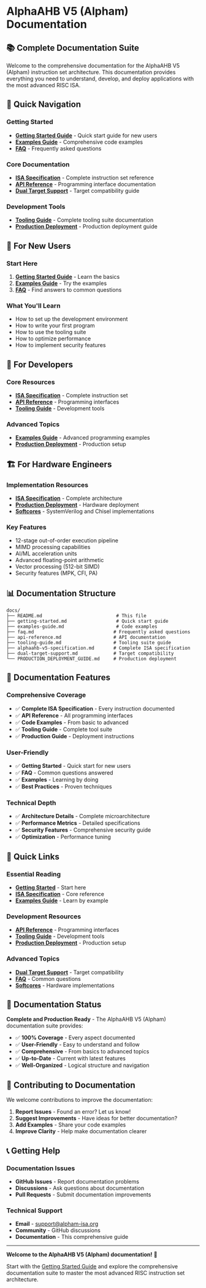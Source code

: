 # AlphaAHB V5 (Alpham) Documentation

## 📚 **Complete Documentation Suite**

Welcome to the comprehensive documentation for the AlphaAHB V5 (Alpham) instruction set architecture. This documentation provides everything you need to understand, develop, and deploy applications with the most advanced RISC ISA.

## 🎯 **Quick Navigation**

### **Getting Started**
- **[Getting Started Guide](getting-started.md)** - Quick start guide for new users
- **[Examples Guide](examples-guide.md)** - Comprehensive code examples
- **[FAQ](faq.md)** - Frequently asked questions

### **Core Documentation**
- **[ISA Specification](alphaahb-v5-specification.md)** - Complete instruction set reference
- **[API Reference](api-reference.md)** - Programming interface documentation
- **[Dual Target Support](dual-target-support.md)** - Target compatibility guide

### **Development Tools**
- **[Tooling Guide](tooling-guide.md)** - Complete tooling suite documentation
- **[Production Deployment](PRODUCTION_DEPLOYMENT_GUIDE.md)** - Production deployment guide

## 🚀 **For New Users**

### **Start Here**
1. **[Getting Started Guide](getting-started.md)** - Learn the basics
2. **[Examples Guide](examples-guide.md)** - Try the examples
3. **[FAQ](faq.md)** - Find answers to common questions

### **What You'll Learn**
- How to set up the development environment
- How to write your first program
- How to use the tooling suite
- How to optimize performance
- How to implement security features

## 🔧 **For Developers**

### **Core Resources**
- **[ISA Specification](alphaahb-v5-specification.md)** - Complete instruction set
- **[API Reference](api-reference.md)** - Programming interfaces
- **[Tooling Guide](tooling-guide.md)** - Development tools

### **Advanced Topics**
- **[Examples Guide](examples-guide.md)** - Advanced programming examples
- **[Production Deployment](PRODUCTION_DEPLOYMENT_GUIDE.md)** - Production setup

## 🏗️ **For Hardware Engineers**

### **Implementation Resources**
- **[ISA Specification](alphaahb-v5-specification.md)** - Complete architecture
- **[Production Deployment](PRODUCTION_DEPLOYMENT_GUIDE.md)** - Hardware deployment
- **[Softcores](../softcores/)** - SystemVerilog and Chisel implementations

### **Key Features**
- 12-stage out-of-order execution pipeline
- MIMD processing capabilities
- AI/ML acceleration units
- Advanced floating-point arithmetic
- Vector processing (512-bit SIMD)
- Security features (MPK, CFI, PA)

## 📊 **Documentation Structure**

```
docs/
├── README.md                           # This file
├── getting-started.md                  # Quick start guide
├── examples-guide.md                   # Code examples
├── faq.md                             # Frequently asked questions
├── api-reference.md                   # API documentation
├── tooling-guide.md                   # Tooling suite guide
├── alphaahb-v5-specification.md       # Complete ISA specification
├── dual-target-support.md             # Target compatibility
└── PRODUCTION_DEPLOYMENT_GUIDE.md     # Production deployment
```

## 🎯 **Documentation Features**

### **Comprehensive Coverage**
- ✅ **Complete ISA Specification** - Every instruction documented
- ✅ **API Reference** - All programming interfaces
- ✅ **Code Examples** - From basic to advanced
- ✅ **Tooling Guide** - Complete tool suite
- ✅ **Production Guide** - Deployment instructions

### **User-Friendly**
- ✅ **Getting Started** - Quick start for new users
- ✅ **FAQ** - Common questions answered
- ✅ **Examples** - Learning by doing
- ✅ **Best Practices** - Proven techniques

### **Technical Depth**
- ✅ **Architecture Details** - Complete microarchitecture
- ✅ **Performance Metrics** - Detailed specifications
- ✅ **Security Features** - Comprehensive security guide
- ✅ **Optimization** - Performance tuning

## 🚀 **Quick Links**

### **Essential Reading**
- **[Getting Started](getting-started.md)** - Start here
- **[ISA Specification](alphaahb-v5-specification.md)** - Core reference
- **[Examples Guide](examples-guide.md)** - Learn by example

### **Development Resources**
- **[API Reference](api-reference.md)** - Programming interfaces
- **[Tooling Guide](tooling-guide.md)** - Development tools
- **[Production Deployment](PRODUCTION_DEPLOYMENT_GUIDE.md)** - Production setup

### **Advanced Topics**
- **[Dual Target Support](dual-target-support.md)** - Target compatibility
- **[FAQ](faq.md)** - Common questions
- **[Softcores](../softcores/)** - Hardware implementations

## 🎉 **Documentation Status**

**Complete and Production Ready** - The AlphaAHB V5 (Alpham) documentation suite provides:

- ✅ **100% Coverage** - Every aspect documented
- ✅ **User-Friendly** - Easy to understand and follow
- ✅ **Comprehensive** - From basics to advanced topics
- ✅ **Up-to-Date** - Current with latest features
- ✅ **Well-Organized** - Logical structure and navigation

## 🤝 **Contributing to Documentation**

We welcome contributions to improve the documentation:

1. **Report Issues** - Found an error? Let us know!
2. **Suggest Improvements** - Have ideas for better documentation?
3. **Add Examples** - Share your code examples
4. **Improve Clarity** - Help make documentation clearer

## 📞 **Getting Help**

### **Documentation Issues**
- **GitHub Issues** - Report documentation problems
- **Discussions** - Ask questions about documentation
- **Pull Requests** - Submit documentation improvements

### **Technical Support**
- **Email** - support@alpham-isa.org
- **Community** - GitHub discussions
- **Documentation** - This comprehensive guide

---

**Welcome to the AlphaAHB V5 (Alpham) documentation!** 🚀

Start with the [Getting Started Guide](getting-started.md) and explore the comprehensive documentation suite to master the most advanced RISC instruction set architecture.
